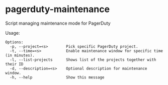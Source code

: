 # pagerduty-maintenance
Script managing maintenance mode for PagerDuty

Usage:
```
Options:
  -p, --project=<s>        Pick specific PagerDuty project.
  -t, --time=<s>           Enable maintenance window for specific time (in minutes).
  -l, --list-projects      Shows list of the projects together with their ID
  -d, --description=<s>    Optional description for maintenance window.
  -h, --help               Show this message
  ```